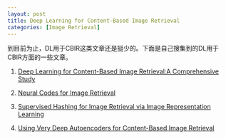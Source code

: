 ```yaml
---
layout: post
title: Deep Learning for Content-Based Image Retrieval
categories: [Image Retrieval]
---
```


到目前为止，DL用于CBIR这类文章还是挺少的。下面是自己搜集到的DL用于CBIR方面的一些文章。

1. [Deep Learning for Content-Based Image Retrieval:A Comprehensive Study](http://research.larc.smu.edu.sg/mlg/papers/MM14-fp336-hoi.pdf)

2. [Neural Codes for Image Retrieval](http://arxiv.org/pdf/1404.1777.pdf)

3. [Supervised Hashing for Image Retrieval via Image Representation Learning](http://ss.sysu.edu.cn/~py/papers/AAAI-CNNH.pdf)

4. [Using Very Deep Autoencoders for Content-Based Image Retrieval](https://www.cs.toronto.edu/~hinton/absps/esann-deep-final.pdf)



